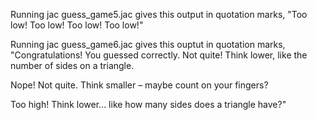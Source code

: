 Running jac guess_game5.jac gives this output in quotation marks, "Too low!
Too low!
Too low!
Too low!"

Running jac guess_game6.jac gives this ouptut in quotation marks, "Congratulations! You guessed correctly.
Not quite! Think lower, like the number of sides on a triangle.

Nope! Not quite. Think smaller – maybe count on your fingers?

Too high! Think lower... like how many sides does a triangle have?"
